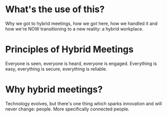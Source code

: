 # What's the use of this?

Why we got to hybrid meetings, how we got here, how we handled it and how we're NOW transitioning to a new reality: a hybrid workplace.

# Principles of Hybrid Meetings

Everyone is seen, everyone is heard, everyone is engaged.
Everything is easy, everything is secure, everything is reliable.

# Why hybrid meetings?

Technology evolves, but there's one thing which sparks innovation and will never change: people.
More specifically connected people.